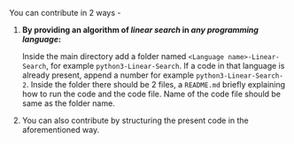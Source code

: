 You can contribute in 2 ways - 
1. **By providing an algorithm of <em>linear search</em> in <em>any programming language</em>:**

    Inside the main directory add a folder named `<Language name>-Linear-Search`, for example `python3-Linear-Search`. If a code in that language is already present, append a number for example `python3-Linear-Search-2`. Inside the folder there should be 2 files, a `README.md` briefly explaining how to run the code and the code file. Name of the code file should be same as the folder name.

2. You can also contribute by structuring the present code in the aforementioned way.
